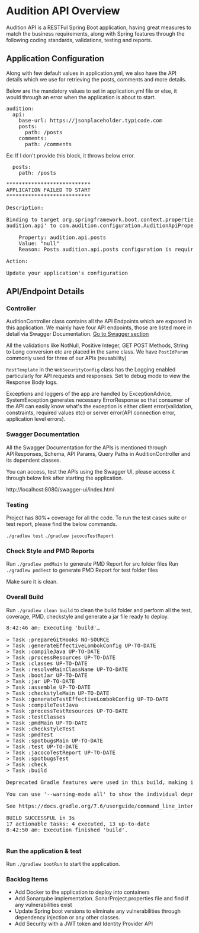 # Audition API Overview

Audition API is a RESTFul Spring Boot application, having great measures to match the business
requirements, along with Spring features through the following coding standards, validations,
testing and reports.

## Application Configuration

Along with few default values in application.yml, we also have the API details which
we use for retrieving the posts, comments and more details.

Below are the mandatory values to set in application.yml file or else, it would through an error
when the application is about to start.

<pre>
audition:
  api:
    base-url: https://jsonplaceholder.typicode.com
    posts:
      path: /posts
    comments:
      path: /comments
</pre>

Ex: If I don't provide this block, it throws below error.
<pre>
  posts:
    path: /posts
</pre>

<pre>
***************************
APPLICATION FAILED TO START
***************************

Description:

Binding to target org.springframework.boot.context.properties.bind.BindException: Failed to bind properties under '
audition.api' to com.audition.configuration.AuditionApiProperties failed:

    Property: audition.api.posts
    Value: "null"
    Reason: Posts audition.api.posts configuration is required (missing 'posts' section or 'posts.path' property)

Action:

Update your application's configuration
</pre>

## API/Endpoint Details

### Controller

AuditionController class contains all the API Endpoints which are exposed in this application.
We mainly have four API endpoints, those are listed more in detail via Swagger Documentation.
[Go to Swagger section](#swagger-documentation)

All the validations like NotNull, Positive Integer, GET POST Methods, String to Long conversion
etc are placed in the same class. We have `PostIdParam` commonly used for three of our APIs (reusability)

`RestTemplate` in the `WebSecurityConfig` class has the Logging enabled particularly for API requests
and responses. Set to debug mode to view the Response Body logs.

Exceptions and loggers of the app are handled by ExceptionAdvice, SystemException generates
necessary ErrorResponse so that consumer of the API can easily know what's the exception is
either client error(validation, constraints, required values etc) or server error(API connection error,
application level errors).

### Swagger Documentation

All the Swagger Documentation for the APIs is mentioned through APIResponses, Schema, API Params,
Query Paths in AuditionController and its dependent classes.

You can access, test the APIs using the Swagger UI, please access it through below link after starting
the application.

http://localhost:8080/swagger-ui/index.html

### Testing

Project has 80%+ coverage for all the code. To run the test cases suite or test report, please
find the below commands.

`./gradlew test`
`./gradlew jacocoTestReport`

### Check Style and PMD Reports

Run `./gradlew pmdMain` to generate PMD Report for src folder files
Run `./gradlew pmdTest` to generate PMD Report for test folder files

Make sure it is clean.

### Overall Build

Run `./gradlew clean build` to clean the build folder and perform all the test, coverage,
PMD, checkstyle and generate a jar file ready to deploy.

<pre>
8:42:46 am: Executing 'build'…

> Task :prepareGitHooks NO-SOURCE
> Task :generateEffectiveLombokConfig UP-TO-DATE
> Task :compileJava UP-TO-DATE
> Task :processResources UP-TO-DATE
> Task :classes UP-TO-DATE
> Task :resolveMainClassName UP-TO-DATE
> Task :bootJar UP-TO-DATE
> Task :jar UP-TO-DATE
> Task :assemble UP-TO-DATE
> Task :checkstyleMain UP-TO-DATE
> Task :generateTestEffectiveLombokConfig UP-TO-DATE
> Task :compileTestJava
> Task :processTestResources UP-TO-DATE
> Task :testClasses
> Task :pmdMain UP-TO-DATE
> Task :checkstyleTest
> Task :pmdTest
> Task :spotbugsMain UP-TO-DATE
> Task :test UP-TO-DATE
> Task :jacocoTestReport UP-TO-DATE
> Task :spotbugsTest
> Task :check
> Task :build

Deprecated Gradle features were used in this build, making it incompatible with Gradle 8.0.

You can use '--warning-mode all' to show the individual deprecation warnings and determine if they come from your own scripts or plugins.

See https://docs.gradle.org/7.6/userguide/command_line_interface.html#sec:command_line_warnings

BUILD SUCCESSFUL in 3s
17 actionable tasks: 4 executed, 13 up-to-date
8:42:50 am: Execution finished 'build'.

</pre>

### Run the application & test

Run `./gradlew bootRun` to start the application.

### Backlog Items

- Add Docker to the application to deploy into containers
- Add Sonarqube implementation. SonarProject.properties file and find if any vulnerabilities exist
- Update Spring boot versions to eliminate any vulnerabilities through dependency injection or any other classes.
- Add Security with a JWT token and Identity Provider API
